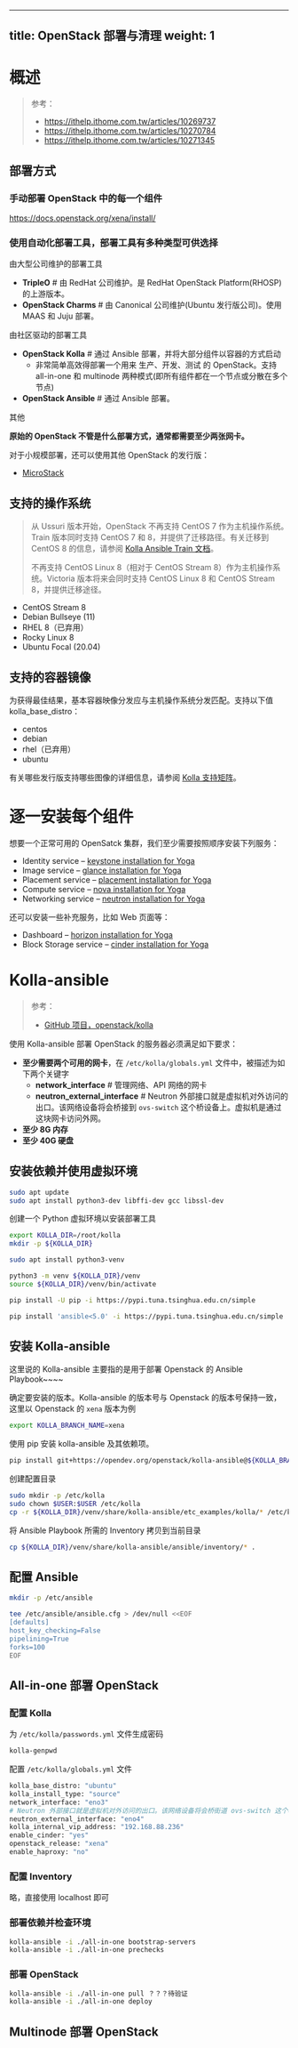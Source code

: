 
---
title: OpenStack 部署与清理
weight: 1
---

# 概述

> 参考：
> 
> - https://ithelp.ithome.com.tw/articles/10269737
> - https://ithelp.ithome.com.tw/articles/10270784
> - https://ithelp.ithome.com.tw/articles/10271345

## 部署方式

### 手动部署 OpenStack 中的每一个组件

https://docs.openstack.org/xena/install/

### 使用自动化部署工具，部署工具有多种类型可供选择

由大型公司维护的部署工具

- **TripleO** # 由 RedHat 公司维护。是 RedHat OpenStack Platform(RHOSP) 的上游版本。
- **OpenStack Charms** # 由 Canonical 公司维护(Ubuntu 发行版公司)。使用 MAAS 和 Juju 部署。

由社区驱动的部署工具

- **OpenStack Kolla** # 通过 Ansible 部署，并将大部分组件以容器的方式启动
  - 非常简单高效得部署一个用来 生产、开发、测试 的 OpenStack。支持 all-in-one 和 multinode 两种模式(即所有组件都在一个节点或分散在多个节点)
- **OpenStack Ansible** # 通过 Ansible 部署。

其他

**原始的 OpenStack 不管是什么部署方式，通常都需要至少两张网卡。**

对于小规模部署，还可以使用其他 OpenStack 的发行版：

- [MicroStack](docs/10.云原生/1.3.OpenStack%20虚拟机编排系统/OpenStack%20衍生品/MicroStack.md)

## 支持的操作系统

> 从 Ussuri 版本开始，OpenStack 不再支持 CentOS 7 作为主机操作系统。Train 版本同时支持 CentOS 7 和 8，并提供了迁移路径。有关迁移到 CentOS 8 的信息，请参阅 [Kolla Ansible Train 文档](https://docs.openstack.org/kolla-ansible/train/user/centos8.html)。
> 
> 不再支持 CentOS Linux 8（相对于 CentOS Stream 8）作为主机操作系统。Victoria 版本将来会同时支持 CentOS Linux 8 和 CentOS Stream 8，并提供迁移途径。

- CentOS Stream 8
- Debian Bullseye (11)
- RHEL 8（已弃用）
- Rocky Linux 8
- Ubuntu Focal (20.04)

## 支持的容器镜像

为获得最佳结果，基本容器映像分发应与主机操作系统分发匹配。支持以下值 kolla_base_distro：

- centos
- debian
- rhel（已弃用）
- ubuntu

有关哪些发行版支持哪些图像的详细信息，请参阅 [Kolla 支持矩阵](https://docs.openstack.org/kolla/latest/support_matrix)。

# 逐一安装每个组件

想要一个正常可用的 OpenSatck 集群，我们至少需要按照顺序安装下列服务：

-   Identity service – [keystone installation for Yoga](https://docs.openstack.org/keystone/yoga/install/)
-   Image service – [glance installation for Yoga](https://docs.openstack.org/glance/yoga/install/)
-   Placement service – [placement installation for Yoga](https://docs.openstack.org/placement/yoga/install/)
-   Compute service – [nova installation for Yoga](https://docs.openstack.org/nova/yoga/install/)
-   Networking service – [neutron installation for Yoga](https://docs.openstack.org/neutron/yoga/install/)

还可以安装一些补充服务，比如 Web 页面等：

-   Dashboard – [horizon installation for Yoga](https://docs.openstack.org/horizon/yoga/install/)
-   Block Storage service – [cinder installation for Yoga](https://docs.openstack.org/cinder/yoga/install/)

# Kolla-ansible

> 参考：
> 
> - [GitHub 项目，openstack/kolla](https://github.com/openstack/kolla)

使用 Kolla-ansible 部署 OpenStack 的服务器必须满足如下要求：

- **至少需要两个可用的网卡**，在 `/etc/kolla/globals.yml` 文件中，被描述为如下两个关键字
  - **network_interface** # 管理网络、API 网络的网卡
  - **neutron_external_interface** # Neutron 外部接口就是虚拟机对外访问的出口。该网络设备将会桥接到 `ovs-switch` 这个桥设备上。虚拟机是通过这块网卡访问外网。
- **至少 8G 内存**
- **至少 40G 硬盘**

## 安装依赖并使用虚拟环境

```bash
sudo apt update
sudo apt install python3-dev libffi-dev gcc libssl-dev
```

创建一个 Python 虚拟环境以安装部署工具

```bash
export KOLLA_DIR=/root/kolla
mkdir -p ${KOLLA_DIR}

sudo apt install python3-venv

python3 -m venv ${KOLLA_DIR}/venv
source ${KOLLA_DIR}/venv/bin/activate

pip install -U pip -i https://pypi.tuna.tsinghua.edu.cn/simple

pip install 'ansible<5.0' -i https://pypi.tuna.tsinghua.edu.cn/simple
```

## 安装 Kolla-ansible

这里说的 Kolla-ansible 主要指的是用于部署 Openstack 的 Ansible Playbook~~~~

确定要安装的版本。Kolla-ansible 的版本号与 Openstack 的版本号保持一致，这里以 Openstack 的 `xena` 版本为例

```bash
export KOLLA_BRANCH_NAME=xena
```

使用 pip 安装 kolla-ansible 及其依赖项。

```bash
pip install git+https://opendev.org/openstack/kolla-ansible@${KOLLA_BRANCH_NAME}
```

创建配置目录

```bash
sudo mkdir -p /etc/kolla
sudo chown $USER:$USER /etc/kolla
cp -r ${KOLLA_DIR}/venv/share/kolla-ansible/etc_examples/kolla/* /etc/kolla
```

将 Ansible Playbook 所需的 Inventory 拷贝到当前目录

```bash
cp ${KOLLA_DIR}/venv/share/kolla-ansible/ansible/inventory/* .
```

## 配置 Ansible

```bash
mkdir -p /etc/ansible

tee /etc/ansible/ansible.cfg > /dev/null <<EOF
[defaults]
host_key_checking=False
pipelining=True
forks=100
EOF
```

## All-in-one 部署 OpenStack

### 配置 Kolla

为 `/etc/kolla/passwords.yml` 文件生成密码

```bash
kolla-genpwd
```

配置 `/etc/kolla/globals.yml` 文件

```bash
kolla_base_distro: "ubuntu"
kolla_install_type: "source"
network_interface: "eno3"
# Neutron 外部接口就是虚拟机对外访问的出口。该网络设备将会桥街道 ovs-switch 这个桥设备上。
neutron_external_interface: "eno4"
kolla_internal_vip_address: "192.168.88.236"
enable_cinder: "yes"
openstack_release: "xena"
enable_haproxy: "no"
```

### 配置 Inventory

略，直接使用 localhost 即可

### 部署依赖并检查环境

```bash
kolla-ansible -i ./all-in-one bootstrap-servers
kolla-ansible -i ./all-in-one prechecks
```

### 部署 OpenStack

```bash
kolla-ansible -i ./all-in-one pull ？？？待验证
kolla-ansible -i ./all-in-one deploy
```

## Multinode 部署 OpenStack
